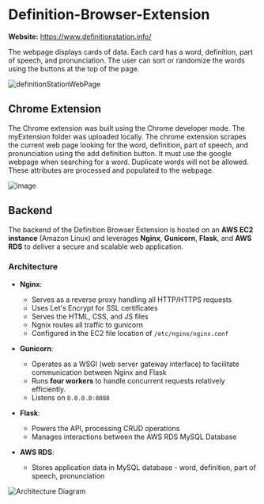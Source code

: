 # Definition-Browser-Extension
**Website:** https://www.definitionstation.info/

The webpage displays cards of data. Each card has a word, definition, part of speech, and pronunciation. The user can sort or randomize the words using the buttons at the top of the page.

![definitionStationWebPage](https://github.com/user-attachments/assets/06450908-7a56-4ca7-a23b-de0f3dba2a94)


## Chrome Extension
The Chrome extension was built using the Chrome developer mode. The myExtension folder was uploaded locally. The chrome extension scrapes the current web page looking for the word, definition, part of speech, and pronunciation using the add definition button. It must use the google webpage when searching for a word. Duplicate words will not be allowed. These attributes are processed and populated to the webpage. 

![image](https://github.com/user-attachments/assets/8130a763-3f2f-4a45-960b-3b721602fff0)

## Backend
The backend of the Definition Browser Extension is hosted on an **AWS EC2 instance** (Amazon Linux) and leverages **Nginx**, **Gunicorn**, **Flask**, and **AWS RDS** to deliver a secure and scalable web application.

### Architecture

- **Nginx**:
   - Serves as a reverse proxy handling all HTTP/HTTPS requests
   - Uses Let's Encrypt for SSL certificates
   - Serves the HTML, CSS, and JS files
   - Ngnix routes all traffic to gunicorn
   - Configured in the EC2 file location of `/etc/nginx/nginx.conf`
 
- **Gunicorn**:
   - Operates as a WSGI (web server gateway interface) to facilitate communication between Nginx and Flask
   - Runs **four workers** to handle concurrent requests relatively efficiently.
   - Listens on `0.0.0.0:8080`
 
- **Flask**:
   - Powers the API, processing CRUD operations
   - Manages interactions between the AWS RDS MySQL Database

- **AWS RDS**:
   - Stores application data in MySQL database - word, definition, part of speech, pronunciation

 ![Architecture Diagram](https://github.com/user-attachments/assets/30cbac00-1f6e-4e26-be0a-49534802bfb5)
